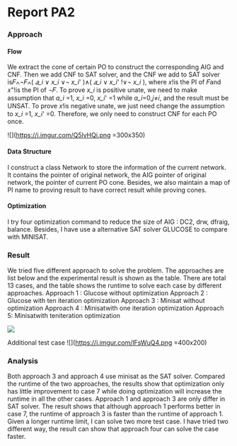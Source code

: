 # Report PA2

### Approach
#### Flow
We extract the cone of certain PO to construct the corresponding AIG and CNF. Then we add CNF to SAT solver, and the CNF we add to SAT solver is𝐹∧¬𝐹∧( _𝑎_i_ ∨ _x_i_ ∨¬ _x_i_' )∧( _𝑎_i_ ∨ _x_i_' !∨¬ _x_i_ ), where 𝑥!is the PI of 𝐹and 𝑥"!is the PI of ¬𝐹. To prove _x_i_ is positive unate, we need to make assumption that _a_i_ =1, _x_i_ =0, _x_i_' =1 while _a_i_=0,𝑗≠𝑖, and the result must be UNSAT. To prove 𝑥!is negative unate, we just need change the assumption to _x_i_ =1, _x_i_' =0. Therefore, we only need to construct CNF for each PO once.

![](https://i.imgur.com/Q5lvHQi.png =300x350)


#### Data Structure
I construct a class Network to store the information of the current network. It contains the pointer of original network, the AIG pointer of original network, the pointer of current PO cone.
Besides, we also maintain a map of PI name to proving result to have correct result while proving cones.

#### Optimization
I try four optimization command to reduce the size of AIG : DC2, drw, dfraig, balance.
Besides, I have use a alternative SAT solver GLUCOSE to compare with MINISAT.

### Result

We tried five different approach to solve the problem. The approaches are list 
below and the experimental result is shown as the table. There are total 13 cases, and the table shows the runtime to solve each case by different approaches.
Approach 1 : Glucose without optimization
Approach 2 : Glucose with ten iteration optimization
Approach 3 : Minisat without optimization
Approach 4 : Minisatwith one iteration optimization
Approach 5: Minisatwith teniteration optimization

![](https://i.imgur.com/LOtzyEF.png)

Additional test case
![](https://i.imgur.com/lFsWuQ4.png =400x200)

### Analysis
Both approach 3 and approach 4 use minisat as the SAT solver. Compared the 
runtime of the two approaches, the results show that optimization only has little improvement to case 7 while doing optimization will increase the runtime in all the other cases. 
Approach 1 and approach 3 are only differ in SAT solver. The result shows that although approach 1 performs better in case 7, the runtime of approach 3 is faster than the runtime of approach 1.
Given a longer runtime limit, I can solve two more test case. I have tried two different way, the result can show that approach four can solve the case faster.